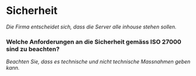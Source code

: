 # Sicherheit 
*Die Firma entscheidet sich, dass die Server alle inhouse stehen sollen.*

### Welche Anforderungen an die Sicherheit gemäss ISO 27000 sind zu beachten?
*Beachten Sie, dass es technische und nicht technische Massnahmen geben kann.*
